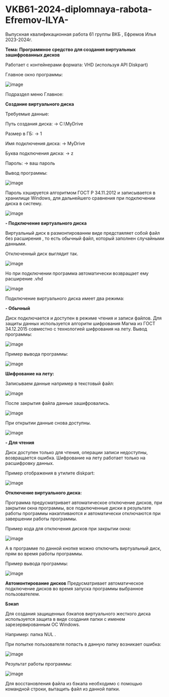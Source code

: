 # VKB61-2024-diplomnaya-rabota-Efremov-ILYA-
Выпускная квалификационная работа 61 группы ВКБ , Ефремов Илья 2023-2024г.

**Тема: Программное средство для создания виртуальных зашифрованных дисков**

Работает с контейнерами формата: VHD (используя API Diskpart)

Главное окно программы:

![image](https://github.com/nekotinix/VKB61-2024-diplomnaya-rabota-Efremov-ILYA-/assets/62836642/35434e98-f199-4e44-be72-33e273a7d658)

Подраздел меню Главное:

**Создание виртуального диска**

Требуемые данные:

Путь создания диска: -> C:\MyDrive

Размер в ГБ: -> 1

Имя подключения диска: -> MyDrive

Буква подключения диска: -> z

Пароль: -> ваш пароль

Вывод программы: 

![image](https://github.com/nekotinix/VKB61-2024-diplomnaya-rabota-Efremov-ILYA-/assets/62836642/aacc3c06-b68b-4934-b4d8-c24705676a45)

Пароль хэшируется алгоритмом ГОСТ Р 34.11.2012  и записывается в хранилище Windows, для дальнейшего сравнения при подключении диска в систему.

![image](https://github.com/nekotinix/VKB61-2024-diplomnaya-rabota-Efremov-ILYA-/assets/62836642/f99cd533-4b5e-492d-a938-6dd5ac961b33)

**- Подключение виртуального диска**

Виртуальный диск  в размонтированнм виде предстаяляет собой файл без расширения , то есть обычный файл, который заполнен случайными данными.

Отключенный диск выглядит так.

![image](https://github.com/nekotinix/VKB61-2024-diplomnaya-rabota-Efremov-ILYA-/assets/62836642/f0110749-f9cf-4343-9331-1c0523db7e1d)

Но при подключении программа автоматически возвращает ему расширение .vhd 

![image](https://github.com/nekotinix/VKB61-2024-diplomnaya-rabota-Efremov-ILYA-/assets/62836642/c01e5c7f-6e9a-4b2c-a379-49f29022b502)

Подключение виртуального  диска имеет два режима:

**- Обычный**

Диск подключается и доступен в режиме чтения и записи файлов. Для защиты данных используется алгоритм шифрования Магма из ГОСТ 34.12.2015 совместно с технологией шифрования на лету.
Вывод программы:

![image](https://github.com/nekotinix/VKB61-2024-diplomnaya-rabota-Efremov-ILYA-/assets/62836642/74588c91-fe14-4a81-96ec-289a7b08110d)

Пример вывода программы:

![image](https://github.com/nekotinix/VKB61-2024-diplomnaya-rabota-Efremov-ILYA-/assets/62836642/7c08d57b-54e3-4a9c-a834-51550c3af4fa)

**Шифрование на лету:**

Записываем данные например в текстовый файл:

![image](https://github.com/nekotinix/VKB61-2024-diplomnaya-rabota-Efremov-ILYA-/assets/62836642/38fd5e97-0948-4f30-9310-da71ab673142)

После закрытия файла данные зашифровались.

![image](https://github.com/nekotinix/VKB61-2024-diplomnaya-rabota-Efremov-ILYA-/assets/62836642/7051ac84-e9dc-4602-80b5-e23d006b263f)

При открытии данные снова доступны.

![image](https://github.com/nekotinix/VKB61-2024-diplomnaya-rabota-Efremov-ILYA-/assets/62836642/78caf98d-e0ed-4f2a-950a-bcc08e689e97)


**- Для чтения**

Диск доступен только для чтения, операции записи недоступны, возвращается ошибка. Шифрование на лету работает только на расшифровку данных.

Пример отображения в утилите diskpart:

![image](https://github.com/nekotinix/VKB61-2024-diplomnaya-rabota-Efremov-ILYA-/assets/62836642/2daee2bb-599a-4c61-acf2-9272aa59d1b3)

**Отключение виртуального диска:**

Программа предусматривает автоматическое отключение дисков, при закрытии окна программы, все подключенные диски в результате работы программы накапливаются и автоматически отключаются при завершении работы программы.

Пример кода для отключения дисков при закрытии окна:

![image](https://github.com/nekotinix/VKB61-2024-diplomnaya-rabota-Efremov-ILYA-/assets/62836642/068558a2-86f6-474c-8b31-92a0cdf32451)

А в программе по данной кнопке можно отключить виртуальный диск, прям во время работы программы.

Пример вывода программы:

![image](https://github.com/nekotinix/VKB61-2024-diplomnaya-rabota-Efremov-ILYA-/assets/62836642/b901bab9-54b9-429d-9844-a92031f0ebd7)

**Автомонтирование дисков**
Предусматривает автоматическое подключение дисков во время запуска программы выбранное пользователем.

**Бэкап**

 Для создания  защищенных бэкапов виртуального жесткого диска используется защита в виде создания папки с  именем зарезервированным ОС Windows.
 
 Например:  папка NUL .
 
 При попытке пользователя попасть в данную папку возникает ошибка:
 
 ![image](https://github.com/nekotinix/VKB61-2024-diplomnaya-rabota-Efremov-ILYA-/assets/62836642/91a28156-cecc-44c0-adea-6134a6b80826)

Результат работы программы:

![image](https://github.com/nekotinix/VKB61-2024-diplomnaya-rabota-Efremov-ILYA-/assets/62836642/47d97841-f77e-4ffd-a9d9-4df861df0eb0)

Для восстановления файла из бэкапа необходимо с помощью командной строки, вытащить файл из данной папки.






